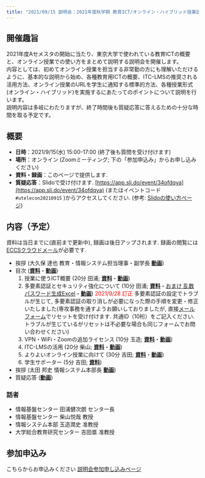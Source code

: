 ```yaml
---
title: "2021/09/15 説明会：2021年度秋学期 教育ICT/オンライン・ハイブリッド授業説明会"
---
```


## 開催趣旨

2021年度Aセメスタの開始に当たり、東京大学で使われている教育ICTの概要と、オンライン授業での使い方をまとめて説明する説明会を開催します。<br>
内容としては、初めてオンライン授業を担当する非常勤の方にも理解いただけるように、基本的な説明から始め、各種教育用ICTの概要、ITC-LMSの推奨される活用方法、オンライン授業のURLを学生に通知する標準的方法、各種授業形式(オンライン・ハイブリッド)を実施するにあたってのポイントについて説明を行います。<br>
説明内容は多岐にわたりますが、終了時間後も質疑応答に答えるための十分な時間を取る予定です。

## 概要

* **日時**：2021/9/15(水) 15:00-17:00 (終了後も質問を受け付けます)
* **場所**：オンライン (Zoomミーティング; 下の「参加申込み」からお申し込みください)
* **資料・録画**：このページで提供します.
* **質疑応答**：Slidoで受け付けます. [https://app.sli.do/event/34ofdqya](https://app.sli.do/event/34ofdqya) (またはイベントコード `#utelecon20210915` )からアクセスしてください. (参考: [Slidoの使い方ページ](/slido/))

## 内容（予定）

資料は当日までに(直前まで更新中), 録画は後日アップされます. 録画の閲覧には[ECCSクラウドメール](/eccs_cloud_email)が必要です.

* 挨拶 (大久保 達也 教育・情報システム担当理事・副学長 **[動画](https://youtu.be/eor9JDzGnbc)**)
* 目次 (**[資料](slides/00-index.pdf)**・**[動画](https://youtu.be/f_Qx0tA78tY)**)
  1. 授業に使うICT概要 (20分 田浦; **[資料](slides/01-ict-overview.pdf)**・**[動画](https://youtu.be/QPA0C-BuByE)**)
  2. 多要素認証とセキュリティ強化について (10分 田浦; **[資料](slides/02-security.pdf)**・[おまけ 乱数パスワード生成Excel](slides/乱数パスワード生成.xlsx)・**[動画](https://youtu.be/JUkR076kYQM)**)  <font color="red">2021/9/28 訂正</font> 多要素認証の設定でトラブルが生じて, 多要素認証の取り消しが必要になった際の手順を変更・修正いたしました(専攻事務を通すようお願いしておりましたが, 直接<a href="https://docs.google.com/forms/d/e/1FAIpQLSeYMeqsVKfvc_THs_frehBaPoslYQfIKtE-fyIsfTDuazhkjQ/viewform">メールフォーム</a>でリセットを受け付けます. 共通ID（10桁）をご記入ください. トラブルが生じているがリセットは不必要な場合も同じフォームでお問い合わせください)
  3. VPN・WiFi・Zoomの追加ライセンス (10分 玉造; **[資料](slides/03-vpn-wifi.pdf)**・**[動画](https://youtu.be/-2AsvXKHprw)**)
  4. ITC-LMSの活用 (20分 柴山; **[資料](slides/04-using-ict.pdf)**・**[動画](https://youtu.be/3ROiozUWx9o)**)
  5. よりよいオンライン授業に向けて (30分 吉田; **[資料](slides/05-online-courses.pdf)**・**[動画](https://youtu.be/VD8N2g94o-s)**)
  <!-- sli.do を含める -->
  6. 学生サポーター (5分 吉田; **[資料](slides/06-supporters.pdf)**<!--・**[動画](https://youtu.be/...)**-->)
* 挨拶 (太田 邦史 情報システム本部長 **[動画](https://youtu.be/a6WikPwAwck)**)
* 質疑応答 (**[動画](https://youtu.be/06M4mt49ziI)**)

### 話者

* 情報基盤センター 田浦健次朗 センター長
* 情報基盤センター 柴山悦哉 教授
* 情報システム本部 玉造潤史 准教授
* 大学総合教育研究センター 吉田塁 准教授

## 参加申込み

こちらからお申込みください [説明会参加申し込みページ](https://u-tokyo-ac-jp.zoom.us/meeting/register/tZUpcO2pqTwjGtXrXqsECv7qojaC2vaAl1e1)

<!-- できるだけやる
## 事後アンケート

準備中です。
-->
